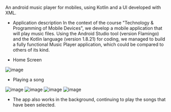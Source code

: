 An android music player for mobiles, using Kotlin and a UI developed with XML.

- Application description
In the context of the course "Technology & Programming of Mobile Devices", we develop a mobile application that will play music files. Using the Android Studio tool (version Flamingo) and the Kotlin language (version 1.8.21) for coding, we managed to build a fully functional Music Player application, which could be compared to others of its kind.

- Home Screen

![image](https://github.com/user-attachments/assets/7895cc09-630e-4624-9bbb-51937d7f1b3d)

- Playing a song

![image](https://github.com/user-attachments/assets/575adf5a-e8a0-4403-a093-0a50a59b1ffd)
![image](https://github.com/user-attachments/assets/5ff00525-b016-4d50-9606-858ed5d6bc32)
![image](https://github.com/user-attachments/assets/6e25238d-34da-4b6f-8230-b8713b9eacad)
![image](https://github.com/user-attachments/assets/536600a2-b809-43cd-854f-fa18e4bffc01)

- The app also works in the background, continuing to play the songs that have been selected.
